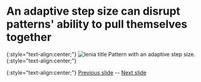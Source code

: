 # An adaptive step size can disrupt patterns' ability to pull themselves together


{:style="text-align:center;"}
![lenia title](https://raw.githubusercontent.com/riveSunder/yuca/master/assets/consequential_step_size/adaptive_step_size.gif)
Pattern with an adaptive step size.
{:style="text-align:center;"}


{:style="text-align:center;"}
[Previous slide](https://rivesunder.github.io/yuca/ss_slide_003a.md) -- [Next slide](https://rivesunder.github.io/yuca/ss_slide_004)
